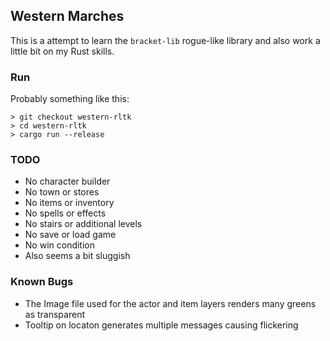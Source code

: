 ## Western Marches

This is a attempt to learn the `bracket-lib` rogue-like library and also work a little bit on my Rust skills.

### Run

Probably something like this:

```
> git checkout western-rltk
> cd western-rltk
> cargo run --release
```

### TODO

* No character builder
* No town or stores
* No items or inventory
* No spells or effects
* No stairs or additional levels
* No save or load game
* No win condition
* Also seems a bit sluggish

### Known Bugs
* The Image file used for the actor and item layers renders many greens as transparent
* Tooltip on locaton generates multiple messages causing flickering
